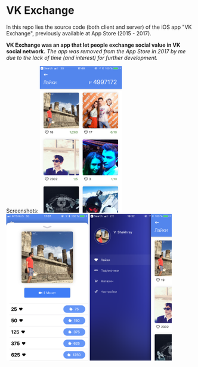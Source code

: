 # VK Exchange
In this repo lies the source code (both client and server) of the iOS app "VK Exchange", previously available at App Store (2015 - 2017).

**VK Exchange was an app that let people exchange social value in VK social network.**
*The app was removed from the App Store in 2017 by me due to the lack of time (and interest) for further development.*

Screenshots:
<img src="/Screenshots/1.PNG" width="220"/> <img src="/Screenshots/2.PNG" width="220"/> <img src="/Screenshots/3.PNG" width="220"/>
